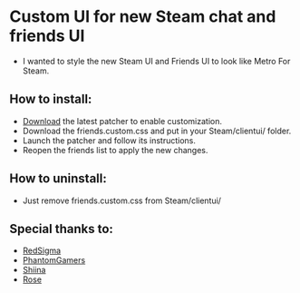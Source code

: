 # Custom UI for new Steam chat and friends UI

* I wanted to style the new Steam UI and Friends UI to look like Metro For Steam. 

## How to install:
* [Download](https://github.com/PhantomGamers/SteamFriendsPatcher/releases/latest) the latest patcher to enable customization.
* Download the friends.custom.css and put in your Steam/clientui/ folder.
* Launch the patcher and follow its instructions.
* Reopen the friends list to apply the new changes.

## How to uninstall:
* Just remove friends.custom.css from Steam/clientui/

## Special thanks to: 
* [RedSigma](https://github.com/redsigma)
* [PhantomGamers](https://github.com/PhantomGamers)
* [Shiina](https://github.com/AikoMidori)
* [Rose](https://github.com/RoseTheFlower)
